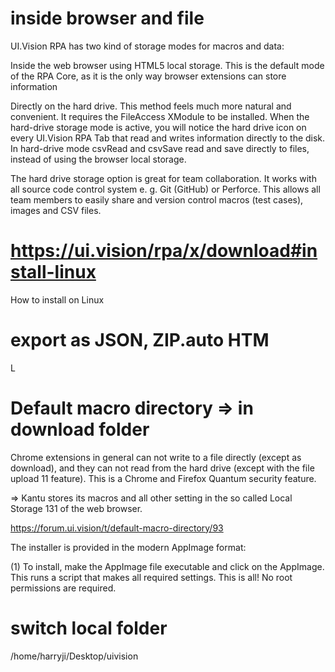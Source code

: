 # inside browser and file

UI.Vision RPA has two kind of storage modes for macros and data:

Inside the web browser using HTML5 local storage. This is the default mode of the RPA Core, as it is the only way browser extensions can store information

 Directly on the hard drive. This method feels much more natural and convenient. It requires the FileAccess XModule to be installed. When the hard-drive storage mode is active, you will notice the hard drive icon on every UI.Vision RPA Tab that read and writes information directly to the disk. In hard-drive mode csvRead and csvSave read and save directly to files, instead of using the browser local storage.

The hard drive storage option is great for team collaboration. It works with all source code control system e. g. Git (GitHub) or Perforce. This allows all team members to easily share and version control macros (test cases), images and CSV files.


# https://ui.vision/rpa/x/download#install-linux

How to install on Linux


# export as JSON, ZIP.auto HTM
L

# Default macro directory => in download folder

Chrome extensions in general can not write to a file directly (except as download), and they can not read from the hard drive (except with the file upload 11 feature). This is a Chrome and Firefox Quantum security feature.

=> Kantu stores its macros and all other setting in the so called Local Storage 131 of the web browser.

https://forum.ui.vision/t/default-macro-directory/93

The installer is provided in the modern AppImage format:

(1) To install, make the AppImage file executable and click on the AppImage. This runs a script that makes all required settings. This is all!
No root permissions are required. 


# switch local folder 


/home/harryji/Desktop/uivision